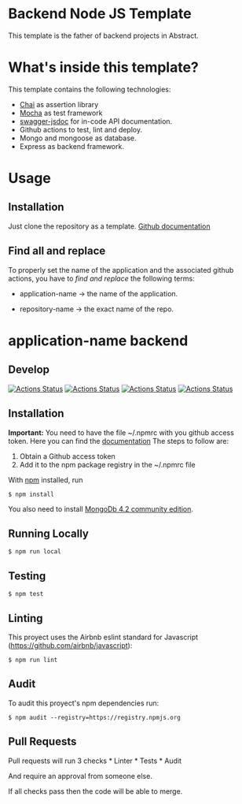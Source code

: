 # Backend Node JS Template


This template is the father of backend projects in Abstract.

# What's inside this template?

This template contains the following technologies:

- [Chai](https://www.chaijs.com/) as assertion library
- [Mocha](https://mochajs.org/) as test framework
- [swagger-jsdoc](https://www.npmjs.com/package/swagger-jsdoc) for in-code API documentation.
- Github actions to test, lint and deploy.
- Mongo and mongoose as database.
- Express as backend framework.

# Usage

## Installation

Just clone the repository as a template. [Github documentation](https://help.github.com/en/github/creating-cloning-and-archiving-repositories/creating-a-repository-from-a-template)


##  Find all and replace 

To properly set the name of the application and the associated github actions, you have to *find and replace* the following terms:

- application-name -> the name of the application.

- repository-name -> the exact name of the repo.

# application-name backend

## Develop
[![Actions Status](https://github.com/abstract-cl/repository-name/workflows/Deploy/badge.svg)](https://github.com/abstract-cl/toboso-api)
[![Actions Status](https://github.com/abstract-cl/repository-name/workflows/Test/badge.svg)](https://github.com/abstract-cl/toboso-api)
[![Actions Status](https://github.com/abstract-cl/repository-name/workflows/Lint/badge.svg)](https://github.com/abstract-cl/toboso-api)
[![Actions Status](https://github.com/abstract-cl/repository-name/workflows/Audit/badge.svg)](https://github.com/abstract-cl/toboso-api)

## Installation

**Important:**
You need to have the file ~/.npmrc with you github access token. Here you can find the [documentation](https://help.github.com/es/github/managing-packages-with-github-packages/configuring-npm-for-use-with-github-packages#)
The steps to follow are: 

  1) Obtain a Github access token
  2) Add it to the npm package registry in the ~/.npmrc file


With [npm](https://npmjs.org/) installed, run

    $ npm install
    
You also need to install [MongoDb 4.2 community edition](https://docs.mongodb.com/manual/tutorial/install-mongodb-on-os-x/).

## Running Locally

    $ npm run local

## Testing

    $ npm test

## Linting
  
  This proyect uses the Airbnb eslint standard for Javascript (https://github.com/airbnb/javascript):
  
    $ npm run lint

## Audit 
  
  To audit this proyect's npm dependencies run:
    
    $ npm audit --registry=https://registry.npmjs.org
  
## Pull Requests

  Pull requests will run 3 checks
    * Linter
    * Tests
    * Audit
  
  And require an approval from someone else.
  
  If all checks pass then the code will be able to merge.
